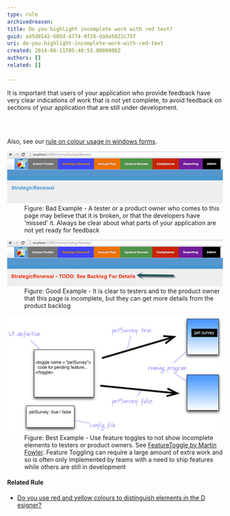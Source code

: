 ```yaml
---
type: rule
archivedreason: 
title: Do you highlight incomplete work with red text?
guid: a45d8542-685d-4774-9f28-da9a5022c75f
uri: do-you-highlight-incomplete-work-with-red-text
created: 2014-06-11T05:40:53.0000000Z
authors: []
related: []

---
```



<p><span>It is important that users of your application who provide feedback 
have very clear indications of work that is not yet complete, to avoid 
feedback on sections of your application that are still under 
development.</span></p>
<br><excerpt class='endintro'></excerpt><br>
<p>Also, see our 
   <a href="http://www.ssw.com.au/ssw/Standards/rules/rulestobetterwindowsforms.aspx#RedYellowDesigner" target="_blank">rule on colour usage in windows forms</a>.</p><dl class="badImage"><dt>
      <img src="4e246f_bad-incomplete-work.jpg" alt="" />
   </dt><dd>Figure: Bad Example - A tester or a product owner who comes to this page may believe that it is broken, or that the developers have 'missed' it. Always be clear about what parts of your application are not yet ready for feedback</dd></dl><dl class="goodImage"><dt>
      <img src="400e3f_good-incomplete-work.jpg" alt="" />
   </dt><dd>Figure: Good Example - It is clear to testers and to the product owner that this page is incomplete, but they can get more details from the product backlog</dd></dl><dl class="goodImage"><dt>
      <img src="5b99bb_best-incomplete-work.jpg" alt="" />
   </dt><dd>Figure: Best Example - Use feature toggles to not show incomplete elements to testers or product owners. See 
      <a href="http://martinfowler.com/bliki/FeatureToggle.html" target="_blank">FeatureToggle by Martin Fowler</a>​​. Feature Toggling can require a large amount of extra work and so is often only implemented by teams with a need to ship features while others are still in development​​</dd></dl><h4>Related Rule</h4><ul><li><a href="http://www.ssw.com.au/ssw/Standards/rules/rulestobetterwindowsforms.aspx#RedYellowDesigner">Do you use red and yellow colours to distinguish elements in the D​esigner?</a></li><a href="http://www.ssw.com.au/ssw/Standards/rules/rulestobetterwindowsforms.aspx#RedYellowDesigner">
</a></ul>


